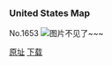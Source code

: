 ### United States Map
No.1653
![图片不见了~~~](https://imgs.xkcd.com/comics/united_states_map.png)

[原址](https://xkcd.com//1653) [下载](https://imgs.xkcd.com/comics/united_states_map.png)

